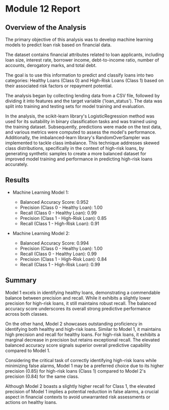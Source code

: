 # Module 12 Report

## Overview of the Analysis

The primary objective of this analysis was to develop machine learning models to predict loan risk based on financial data. 

The dataset contains financial attributes related to loan applicants, including loan size, interest rate, borrower income, debt-to-income ratio, number of accounts, derogatory marks, and total debt. 

The goal is to use this information to predict and classify loans into two categories: Healthy Loans (Class 0) and High-Risk Loans (Class 1) based on their associated risk factors or repayment potential. 

The analysis began by collecting lending data from a CSV file, followed by dividing it into features and the target variable ('loan_status'). The data was split into training and testing sets for model training and evaluation. 

In the analysis, the scikit-learn library's LogisticRegression method was used for its suitability in binary classification tasks and was trained using the training dataset. Subsequently, predictions were made on the test data, and various metrics were computed to assess the model's performance. Additionally, the imbalanced-learn library's RandomOverSampler was implemented to tackle class imbalance. This technique addresses skewed class distributions, specifically in the context of high-risk loans, by generating synthetic samples to create a more balanced dataset for improved model training and performance in predicting high-risk loans accurately.

## Results

* Machine Learning Model 1:
  * Balanced Accuracy Score: 0.952
  * Precision (Class 0 - Healthy Loan): 1.00
  * Recall (Class 0 - Healthy Loan): 0.99
  * Precision (Class 1 - High-Risk Loan): 0.85
  * Recall (Class 1 - High-Risk Loan): 0.91



* Machine Learning Model 2:
  * Balanced Accuracy Score: 0.994
  * Precision (Class 0 - Healthy Loan): 1.00
  * Recall (Class 0 - Healthy Loan): 0.99
  * Precision (Class 1 - High-Risk Loan): 0.84
  * Recall (Class 1 - High-Risk Loan): 0.99

## Summary

Model 1 excels in identifying healthy loans, demonstrating a commendable balance between precision and recall. While it exhibits a slightly lower precision for high-risk loans, it still maintains robust recall. The balanced accuracy score underscores its overall strong predictive performance across both classes.

On the other hand, Model 2 showcases outstanding proficiency in identifying both healthy and high-risk loans. Similar to Model 1, it maintains high precision and recall for healthy loans. For high-risk loans, it exhibits a marginal decrease in precision but retains exceptional recall. The elevated balanced accuracy score signals superior overall predictive capability compared to Model 1.

Considering the critical task of correctly identifying high-risk loans while minimizing false alarms, Model 1 may be a preferred choice due to its higher precision (0.85) for high-risk loans (Class 1) compared to Model 2's precision (0.84) for the same class.

Although Model 2 boasts a slightly higher recall for Class 1, the elevated precision of Model 1 implies a potential reduction in false alarms, a crucial aspect in financial contexts to avoid unwarranted risk assessments or actions on healthy loans.